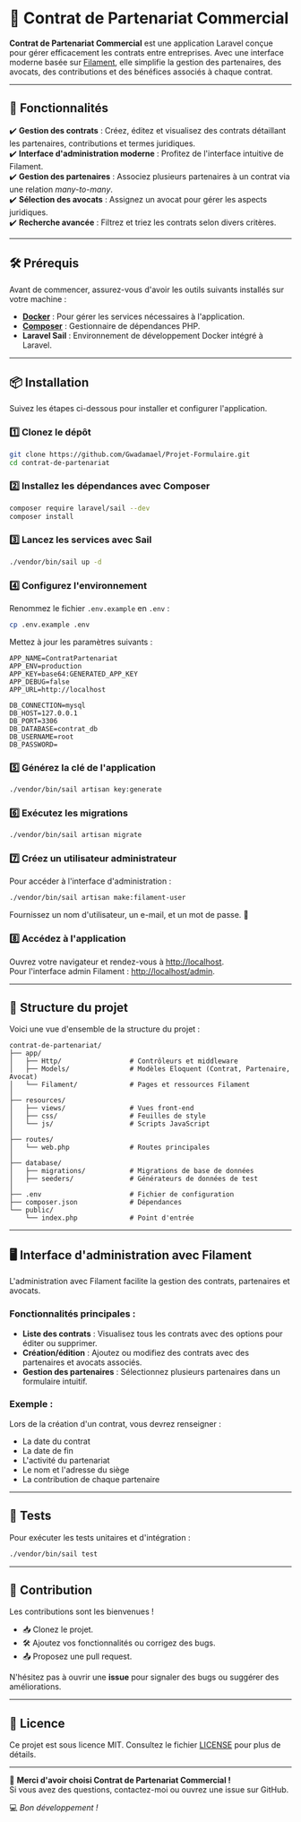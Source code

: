 # 🌟 Contrat de Partenariat Commercial

**Contrat de Partenariat Commercial** est une application Laravel conçue pour gérer efficacement les contrats entre entreprises. Avec une interface moderne basée sur [Filament](https://filamentphp.com/), elle simplifie la gestion des partenaires, des avocats, des contributions et des bénéfices associés à chaque contrat.

---

## 🚀 Fonctionnalités

✔️ **Gestion des contrats** : Créez, éditez et visualisez des contrats détaillant les partenaires, contributions et termes juridiques.  
✔️ **Interface d'administration moderne** : Profitez de l'interface intuitive de Filament.  
✔️ **Gestion des partenaires** : Associez plusieurs partenaires à un contrat via une relation *many-to-many*.  
✔️ **Sélection des avocats** : Assignez un avocat pour gérer les aspects juridiques.  
✔️ **Recherche avancée** : Filtrez et triez les contrats selon divers critères.

---

## 🛠️ Prérequis

Avant de commencer, assurez-vous d'avoir les outils suivants installés sur votre machine :

- **[Docker](https://www.docker.com/)** : Pour gérer les services nécessaires à l'application.
- **[Composer](https://getcomposer.org/)** : Gestionnaire de dépendances PHP.
- **Laravel Sail** : Environnement de développement Docker intégré à Laravel.

---

## 📦 Installation

Suivez les étapes ci-dessous pour installer et configurer l'application.

### 1️⃣ Clonez le dépôt
```bash
git clone https://github.com/Gwadamael/Projet-Formulaire.git
cd contrat-de-partenariat
```

### 2️⃣ Installez les dépendances avec Composer
```bash
composer require laravel/sail --dev
composer install
```

### 3️⃣ Lancez les services avec Sail
```bash
./vendor/bin/sail up -d
```

### 4️⃣ Configurez l'environnement
Renommez le fichier `.env.example` en `.env` :
```bash
cp .env.example .env
```

Mettez à jour les paramètres suivants :
```env
APP_NAME=ContratPartenariat
APP_ENV=production
APP_KEY=base64:GENERATED_APP_KEY
APP_DEBUG=false
APP_URL=http://localhost

DB_CONNECTION=mysql
DB_HOST=127.0.0.1
DB_PORT=3306
DB_DATABASE=contrat_db
DB_USERNAME=root
DB_PASSWORD=
```

### 5️⃣ Générez la clé de l'application
```bash
./vendor/bin/sail artisan key:generate
```

### 6️⃣ Exécutez les migrations
```bash
./vendor/bin/sail artisan migrate
```

### 7️⃣ Créez un utilisateur administrateur
Pour accéder à l'interface d'administration :
```bash
./vendor/bin/sail artisan make:filament-user
```
Fournissez un nom d'utilisateur, un e-mail, et un mot de passe. 🎉

### 8️⃣ Accédez à l'application
Ouvrez votre navigateur et rendez-vous à [http://localhost](http://localhost).  
Pour l'interface admin Filament : [http://localhost/admin](http://localhost/admin).

---

## 📂 Structure du projet

Voici une vue d'ensemble de la structure du projet :

```plaintext
contrat-de-partenariat/
├── app/
│   ├── Http/                 # Contrôleurs et middleware
│   ├── Models/               # Modèles Eloquent (Contrat, Partenaire, Avocat)
│   └── Filament/             # Pages et ressources Filament
│
├── resources/
│   ├── views/                # Vues front-end
│   ├── css/                  # Feuilles de style
│   └── js/                   # Scripts JavaScript
│
├── routes/
│   └── web.php               # Routes principales
│
├── database/
│   ├── migrations/           # Migrations de base de données
│   ├── seeders/              # Générateurs de données de test
│
├── .env                      # Fichier de configuration
├── composer.json             # Dépendances
└── public/
    └── index.php             # Point d'entrée
```

---

## 🖥️ Interface d'administration avec Filament

L'administration avec Filament facilite la gestion des contrats, partenaires et avocats.

### Fonctionnalités principales :
- **Liste des contrats** : Visualisez tous les contrats avec des options pour éditer ou supprimer.
- **Création/édition** : Ajoutez ou modifiez des contrats avec des partenaires et avocats associés.
- **Gestion des partenaires** : Sélectionnez plusieurs partenaires dans un formulaire intuitif.

### Exemple :
Lors de la création d'un contrat, vous devrez renseigner :
- La date du contrat
- La date de fin
- L'activité du partenariat
- Le nom et l'adresse du siège
- La contribution de chaque partenaire

---

## 🧪 Tests

Pour exécuter les tests unitaires et d'intégration :
```bash
./vendor/bin/sail test
```

---

## 🤝 Contribution

Les contributions sont les bienvenues !  
- 📥 Clonez le projet.  
- 🛠️ Ajoutez vos fonctionnalités ou corrigez des bugs.  
- 📤 Proposez une pull request.

N'hésitez pas à ouvrir une **issue** pour signaler des bugs ou suggérer des améliorations.

---

## 📝 Licence

Ce projet est sous licence MIT. Consultez le fichier [LICENSE](LICENSE) pour plus de détails.

---

🎉 **Merci d'avoir choisi Contrat de Partenariat Commercial !**  
Si vous avez des questions, contactez-moi ou ouvrez une issue sur GitHub.

💻 *Bon développement !*
